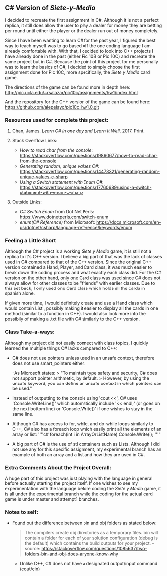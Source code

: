 ## C# Version of *Siete-y-Medio*

I decided to recreate the first assignment in C#. Although it is not a perfect replica, it still does
allow the user to play a dealer for money they are betting per round until either the player or the 
dealer run out of money completely.

Since I have been wanting to learn C# for the past year, I figured the best way to teach myself
was to go based off the one coding language I am already comfortable with. With that, I decided to
look into C++ projects I have already done in the past (either Pic 10B or Pic 10C) and recreate the
same project but in C#. Because the point of this project for me personally was to learn the basics
of C#, I decided to simply choose the first assignment done for Pic 10C, more specifically, the 
*Siete y Medio* card game. 

The directions of the game can be found more in depth here: 
http://pic.ucla.edu/~rsalazar/pic10c/assignments/hw1/index.html

And the repository for the C++ version of the game can be found here: 
https://github.com/alepelayo/pic10c_hw1.0.git

### Resources used for complete this project: 
1. Chan, James. _Learn C# in one day and Learn It Well_. 2017. Print.
2. Stack Overflow Links:
	- *How to read char from the console*: https://stackoverflow.com/questions/19860677/how-to-read-char-from-the-console
	- *Generating random, unique values C#*: https://stackoverflow.com/questions/14473321/generating-random-unique-values-c-sharp
	- *Using a Switch statement with Enum C#*: https://stackoverflow.com/questions/17760689/using-a-switch-statement-with-enum-c-sharp
	
3. Outside Links: 
	- *C# Switch Enum* from Dot Net Perls: https://www.dotnetperls.com/switch-enum
	- *enum(C# Reference)* from Microsoft: https://docs.microsoft.com/en-us/dotnet/csharp/language-reference/keywords/enum

### Feeling a Little Short

Although the C# project is a working *Siete y Medio* game, it is still not a replica to it's C++ version.
I believe a big part of that was the lack of classes used in C# compared to that of the C++ version. Since
the original C++ version contained a Hand, Player, and Card class, it was much easier to break down the 
coding process and what exactly each class did. For the C# version on the other hand, only one Card class 
was used since C# does not always allow for other classes to be "friends" with earlier classes. Due to this
set back, I only used one Card class which holds all the cards in spanish alone.  

If given more time, I would definitely create and use a Hand class which would contain List<Card> , possibly
making it easier to display all the cards in one method (similar to a function in C++). I would also look more
into the possibily of making a .txt file with C# similarly to the C++ version. 

### Class Take-a-ways:

Although my project did not easily connect with class topics, I quickly learned the multiple things C# lacks
compared to C++: 
- C# does not use pointers unless used in an unsafe context, therefore does 
not use smart_pointers either.
 
	-As Microsoft states: 
		> "To maintain type safety and security, C# does not support pointer arithmetic, by default.
		> However, by using the unsafe keyword, you can define an unsafe context in which pointers can be used."

- Instead of outputting to the console using 'cout <<', C# uses 'Console.WriteLine()' which automatically 
include '<< endl;' (or goes on the next bottom line) or 'Console.Write()' if one wishes to stay in the same
line. 

- Although C# has access to for, while, and do-while loops similarly to C++, C# also has a foreach loop which
easily print all the elements of an array or list:
''''c#
	 foreach(int i in ArrayOrListName)
		Console.Write(i);
''''
- A big part of C# is the use of stl containers such as Lists. Although I did not use any for this specific
assignment, my experimental branch has an example of both an array and a list and how they are used in C#.

### Extra Comments About the Project Overall:

A huge part of this project was just playing with the language in general before actually starting the project
itself. If one wishes to see my experimentation with the language before coding the *Siete y Medio* game, 
it is all under the experimental branch while the coding for the actual card game is under master and attempt1 branches.


### Notes to self:

- Found out the difference between bin and obj folders as stated below:
	> The compilers create obj directories as a temporary files.
	> bin will contain a folder for each of your solution configuration 
	> (debug is the default) which contains the build outputs for your project.
		- source: https://stackoverflow.com/questions/1085637/two-folders-bin-and-obj-does-anyone-know-why
	
	- Unlike C++, C# does not have a designated output/input command (cout/cin)
